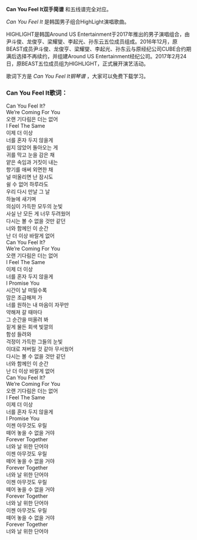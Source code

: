 

**Can You Feel It双手简谱** 和五线谱完全对应。

_Can You Feel It_ 是韩国男子组合HighLight演唱歌曲。

HIGHLIGHT是韩国Around US
Entertainment于2017年推出的男子演唱组合，由尹斗俊、龙俊亨、梁耀燮、李起光、孙东云五位成员组成。2016年12月，原BEAST成员尹斗俊、龙俊亨、梁耀燮、李起光、孙东云与原经纪公司CUBE合约期满后选择不再续约，并组建Around
US Entertainment经纪公司。2017年2月24日，原BEAST五位成员组为HIGHLIGHT，正式展开演艺活动。

歌词下方是 _Can You Feel It钢琴谱_ ，大家可以免费下载学习。

### Can You Feel It歌词：

Can You Feel It?  
We’re Coming For You  
오랜 기다림은 더는 없어  
I Feel The Same  
이제 더 이상  
너를 혼자 두지 않을게  
쉽지 않았어 돌아오는 게  
귀를 막고 눈을 감은 채  
얕은 속임과 거짓이 내는  
향기를 애써 외면한 채  
널 떠올리면 난 잠시도  
쉴 수 없어 하루라도  
우리 다시 만날 그 날  
하늘에 새기며  
의심이 가득한 모두의 눈빛  
사실 난 모든 게 너무 두려웠어  
다시는 볼 수 없을 것만 같던  
너와 함께인 이 순간  
난 더 이상 바랄게 없어  
Can You Feel It?  
We’re Coming For You  
오랜 기다림은 더는 없어  
I Feel The Same  
이제 더 이상  
너를 혼자 두지 않을게  
I Promise You  
시간이 날 떠밀수록  
맘은 조급해져 가  
너를 원하는 내 마음이 자꾸만  
약해져 갈 때마다  
그 순간을 떠올려 봐  
짙게 물든 회색 빛깔의  
함성 들려와  
걱정이 가득한 그들의 눈빛  
이대로 져버릴 것 같아 무서웠어  
다시는 볼 수 없을 것만 같던  
너와 함께인 이 순간  
난 더 이상 바랄게 없어  
Can You Feel It?  
We’re Coming For You  
오랜 기다림은 더는 없어  
I Feel The Same  
이제 더 이상  
너를 혼자 두지 않을게  
I Promise You  
이젠 아무것도 우릴  
떼어 놓을 수 없을 거야  
Forever Together  
너와 날 위한 단어야  
이젠 아무것도 우릴  
떼어 놓을 수 없을 거야  
Forever Together  
너와 날 위한 단어야  
이젠 아무것도 우릴  
떼어 놓을 수 없을 거야  
Forever Together  
너와 날 위한 단어야  
이젠 아무것도 우릴  
떼어 놓을 수 없을 거야  
Forever Together  
너와 날 위한 단어야

